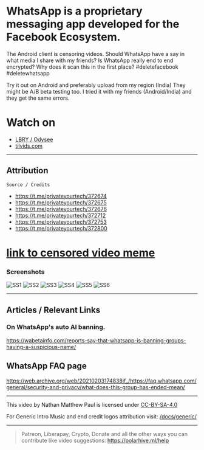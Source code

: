 # WhatsApp is a proprietary messaging app developed for the Facebook Ecosystem.

The Android client is censoring videos. Should WhatsApp have a say in what media I share with my friends? Is WhatsApp really end to end encrypted? Why does it scan this in the first place?
#deletefacebook #deletewhatsapp

Try it out on Android and preferably upload from my region (India) They might be A/B beta testing too. I tried it with my friends (Android/India) and they get the same errors.

# Watch on

- [LBRY / Odysee](https://odysee.com/@polarhive:e/WhatsApp-Facebook-is-Censoring-your-Photos-Videos-Status-and-DMs:6)
- [tilvids.com](https://tilvids.com/videos/watch/97d61e87-57ac-4c5c-9e6d-708d0309f993) 

---
## Attribution

``Source / Credits``
- https://t.me/privateyourtech/372674
- https://t.me/privateyourtech/372675
- https://t.me/privateyourtech/372676
- https://t.me/privateyourtech/372712
- https://t.me/privateyourtech/372753
- https://t.me/privateyourtech/372800

# [link to censored video meme](https://codeberg.org/polarhive/videos/raw/branch/main/docs/whatsapp-censor/WhatsAppCensored.zip)

### Screenshots
![SS1](https://codeberg.org/polarhive/videos/raw/branch/main/docs/whatsapp-censor/techlore_tg_group/1.webp)
![SS2](https://codeberg.org/polarhive/videos/raw/branch/main/docs/whatsapp-censor/techlore_tg_group/2.webp)
![SS3](https://codeberg.org/polarhive/videos/raw/branch/main/docs/whatsapp-censor/techlore_tg_group/3.webp)
![SS4](https://codeberg.org/polarhive/videos/raw/branch/main/docs/whatsapp-censor/techlore_tg_group/4.webp)
![SS5](https://codeberg.org/polarhive/videos/raw/branch/main/docs/whatsapp-censor/techlore_tg_group/5.webp)
![SS6](https://codeberg.org/polarhive/videos/raw/branch/main/docs/whatsapp-censor/techlore_tg_group/6.webp)

---
## Articles / Relevant Links 

### On WhatsApp's auto AI banning.

https://wabetainfo.com/reports-say-that-whatsapp-is-banning-groups-having-a-suspicious-name/ 

## WhatsApp FAQ page

https://web.archive.org/web/20210203174838if_/https://faq.whatsapp.com/general/security-and-privacy/what-does-this-group-has-ended-mean/

---
This video by Nathan Matthew Paul is licensed under [CC-BY-SA-4.0](https://creativecommons.org/licenses/by-sa/4.0/)

For Generic Intro Music and end credit logos attribution visit: [/docs/generic/](https://codeberg.org/polarhive/videos/src/branch/main/docs/generic/) 

---
> Patreon, Liberapay, Crypto, Donate and all the other ways you can contribute like video suggestions: https://polarhive.ml/help
